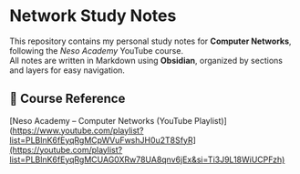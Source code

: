 # Network Study Notes

This repository contains my personal study notes for **Computer Networks**, following the *Neso Academy* YouTube course.  
All notes are written in Markdown using **Obsidian**, organized by sections and layers for easy navigation.

## 📖 Course Reference  
[Neso Academy – Computer Networks (YouTube Playlist)](https://www.youtube.com/playlist?list=PLBlnK6fEyqRgMCpWVuFwshJH0u2T8SfyR](https://youtube.com/playlist?list=PLBlnK6fEyqRgMCUAG0XRw78UA8qnv6jEx&si=Ti3J9L18WiUCPFzh)
